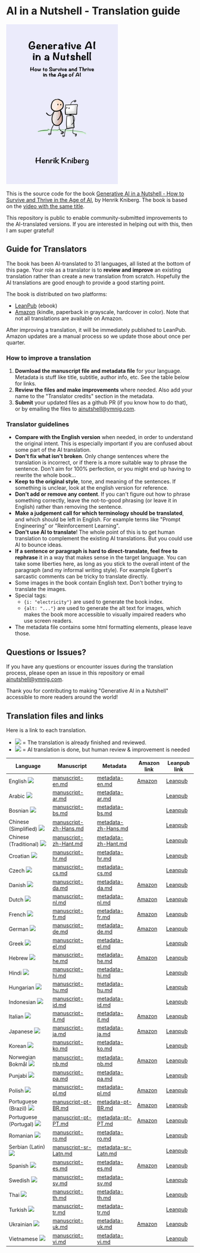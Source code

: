 # AI in a Nutshell - Translation guide

<img src="manuscript/resources/title_page.png" width="300" alt="Book Cover">

This is the source code for the book [Generative AI in a Nutshell - How to Survive and Thrive in the Age of AI](http://ymnig.ai/ainutshell), by Henrik Kniberg. The book is based on the [video with the same title](https://www.youtube.com/watch?v=2IK3DFHRFfw).

This repository is public to enable community-submitted improvements to the AI-translated versions. If you are interested in helping out with this, then I am super grateful!

## Guide for Translators

The book has been AI-translated to 31 languages, all listed at the bottom of this page. Your role as a translator is to **review and improve** an existing translation rather than create a new translation from scratch. Hopefully the AI translations are good enough to provide a good starting point.

The book is distributed on two platforms:

- [LeanPub](https://leanpub.com/ainutshell/) (ebook)
- [Amazon](https://www.amazon.com/Generative-AI-Nutshell-Survive-Thrive-ebook/dp/B0DSBFN12W/) (kindle, paperback in grayscale, hardcover in color). Note that not all translations are available on Amazon.

After improving a translation, it will be immediately published to LeanPub. Amazon updates are a manual process so we update those about once per quarter.

### How to improve a translation

1. **Download the manuscript file and metadata file** for your language. Metadata is stuff like title, subtitle, author info, etc. See the table below for links.
2. **Review the files and make improvements** where needed. Also add your name to the "Translator credits" section in the metadata.
3. **Submit** your updated files as a github PR (if you know how to do that), or by emailing the files to ainutshell@ymnig.com.

### Translator guidelines

- **Compare with the English version** when needed, in order to understand the original intent. This is especially important if you are confused about some part of the AI translation.
- **Don't fix what isn't broken**. Only change sentences where the translation is incorrect, or if there is a more suitable way to phrase the sentence. Don't aim for 100% perfection, or you might end up having to rewrite the whole book...
- **Keep to the original style**, tone, and meaning of the sentences. If something is unclear, look at the english version for reference.
- **Don't add or remove any content**. If you can't figure out how to phrase something correctly, leave the not-to-good phrasing (or leave it in English) rather than removing the sentence.
- **Make a judgement call for which terminology should be translated**, and which should be left in English. For example terms like "Prompt Engineering" or "Reinforcement Learning".
- **Don't use AI to translate**! The whole point of this is to get human translation to complement the existing AI translations. But you could use AI to bounce ideas.
- **If a sentence or paragraph is hard to direct-translate, feel free to rephrase** it in a way that makes sense in the target language. You can take some liberties here, as long as you stick to the overall intent of the paragraph (and my informal writing style). For example Egbert's sarcastic comments can be tricky to translate directly.
- Some images in the book contain English text. Don't bother trying to translate the images.
- Special tags:
  - `{i: "electricity"}` are used to generate the book index.
  - `{alt: "..."}` are used to generate the alt text for images, which makes the book more accessible to visually impaired readers who use screen readers.
- The metadata file contains some html formatting elements, please leave those.

## Questions or Issues?

If you have any questions or encounter issues during the translation process, please open an issue in this repository or email ainutshell@ymnig.com.

Thank you for contributing to making "Generative AI in a Nutshell" accessible to more readers around the world!

## Translation files and links

Here is a link to each translation.

- ![](https://img.shields.io/badge/done-green) = The translation is already finished and reviewed.
- ![](https://img.shields.io/badge/todo-red) = AI translation is done, but human review & improvement is needed

| Language                                                         | Manuscript                                                | Metadata                                            | Amazon link                                                                           | Leanpub link                                      |
| ---------------------------------------------------------------- | --------------------------------------------------------- | --------------------------------------------------- | ------------------------------------------------------------------------------------- | ------------------------------------------------- |
| English ![](https://img.shields.io/badge/done-green)             | [manuscript-en.md](manuscript/manuscript-en.md)           | [metadata-en.md](metadata/metadata-en.md)           | [Amazon](https://www.amazon.com/Generative-AI-Nutshell-Survive-Thrive/dp/B0DTK6ZVWX/) | [Leanpub](https://leanpub.com/ainutshell)         |
| Arabic ![](https://img.shields.io/badge/todo-red)                | [manuscript-ar.md](manuscript/manuscript-ar.md)           | [metadata-ar.md](metadata/metadata-ar.md)           |                                                                                       | [Leanpub](https://leanpub.com/ainutshell-ar)      |
| Bosnian ![](https://img.shields.io/badge/todo-red)               | [manuscript-bs.md](manuscript/manuscript-bs.md)           | [metadata-bs.md](metadata/metadata-bs.md)           |                                                                                       | [Leanpub](https://leanpub.com/ainutshell-bs)      |
| Chinese (Simplified) ![](https://img.shields.io/badge/todo-red)  | [manuscript-zh-Hans.md](manuscript/manuscript-zh-Hans.md) | [metadata-zh-Hans.md](metadata/metadata-zh-Hans.md) |                                                                                       | [Leanpub](https://leanpub.com/ainutshell-zh-Hans) |
| Chinese (Traditional) ![](https://img.shields.io/badge/todo-red) | [manuscript-zh-Hant.md](manuscript/manuscript-zh-Hant.md) | [metadata-zh-Hant.md](metadata/metadata-zh-Hant.md) |                                                                                       | [Leanpub](https://leanpub.com/ainutshell-zh-Hant) |
| Croatian ![](https://img.shields.io/badge/todo-red)              | [manuscript-hr.md](manuscript/manuscript-hr.md)           | [metadata-hr.md](metadata/metadata-hr.md)           |                                                                                       | [Leanpub](https://leanpub.com/ainutshell-hr)      |
| Czech ![](https://img.shields.io/badge/todo-red)                 | [manuscript-cs.md](manuscript/manuscript-cs.md)           | [metadata-cs.md](metadata/metadata-cs.md)           |                                                                                       | [Leanpub](https://leanpub.com/ainutshell-cs)      |
| Danish ![](https://img.shields.io/badge/todo-red)                | [manuscript-da.md](manuscript/manuscript-da.md)           | [metadata-da.md](metadata/metadata-da.md)           | [Amazon](https://www.amazon.de/dp/B0DWWVP5FM)                                         | [Leanpub](https://leanpub.com/ainutshell-da)      |
| Dutch ![](https://img.shields.io/badge/todo-red)                 | [manuscript-nl.md](manuscript/manuscript-nl.md)           | [metadata-nl.md](metadata/metadata-nl.md)           | [Amazon](https://www.amazon.nl/dp/B0DWXRZH65)                                         | [Leanpub](https://leanpub.com/ainutshell-nl)      |
| French ![](https://img.shields.io/badge/todo-red)                | [manuscript-fr.md](manuscript/manuscript-fr.md)           | [metadata-fr.md](metadata/metadata-fr.md)           | [Amazon](https://www.amazon.fr/dp/B0DWN1D7LD)                                         | [Leanpub](https://leanpub.com/ainutshell-fr)      |
| German ![](https://img.shields.io/badge/todo-red)                | [manuscript-de.md](manuscript/manuscript-de.md)           | [metadata-de.md](metadata/metadata-de.md)           | [Amazon](https://www.amazon.de/dp/B0DW4G7D6V)                                         | [Leanpub](https://leanpub.com/ainutshell-de)      |
| Greek ![](https://img.shields.io/badge/todo-red)                 | [manuscript-el.md](manuscript/manuscript-el.md)           | [metadata-el.md](metadata/metadata-el.md)           |                                                                                       | [Leanpub](https://leanpub.com/ainutshell-el)      |
| Hebrew ![](https://img.shields.io/badge/todo-red)                | [manuscript-he.md](manuscript/manuscript-he.md)           | [metadata-he.md](metadata/metadata-he.md)           | [Amazon](https://www.amazon.com/dp/B0DX681CTT)                                        | [Leanpub](https://leanpub.com/ainutshell-he)      |
| Hindi ![](https://img.shields.io/badge/todo-red)                 | [manuscript-hi.md](manuscript/manuscript-hi.md)           | [metadata-hi.md](metadata/metadata-hi.md)           |                                                                                       | [Leanpub](https://leanpub.com/ainutshell-hi)      |
| Hungarian ![](https://img.shields.io/badge/todo-red)             | [manuscript-hu.md](manuscript/manuscript-hu.md)           | [metadata-hu.md](metadata/metadata-hu.md)           |                                                                                       | [Leanpub](https://leanpub.com/ainutshell-hu)      |
| Indonesian ![](https://img.shields.io/badge/todo-red)            | [manuscript-id.md](manuscript/manuscript-id.md)           | [metadata-id.md](metadata/metadata-id.md)           |                                                                                       | [Leanpub](https://leanpub.com/ainutshell-id)      |
| Italian ![](https://img.shields.io/badge/todo-red)               | [manuscript-it.md](manuscript/manuscript-it.md)           | [metadata-it.md](metadata/metadata-it.md)           | [Amazon](https://www.amazon.it/dp/B0DWZZ1WP7)                                         | [Leanpub](https://leanpub.com/ainutshell-it)      |
| Japanese ![](https://img.shields.io/badge/todo-red)              | [manuscript-ja.md](manuscript/manuscript-ja.md)           | [metadata-ja.md](metadata/metadata-ja.md)           | [Amazon](https://www.amazon.co.jp/dp/B0DX5FZKNX)                                      | [Leanpub](https://leanpub.com/ainutshell-ja)      |
| Korean ![](https://img.shields.io/badge/todo-red)                | [manuscript-ko.md](manuscript/manuscript-ko.md)           | [metadata-ko.md](metadata/metadata-ko.md)           |                                                                                       | [Leanpub](https://leanpub.com/ainutshell-ko)      |
| Norwegian Bokmål ![](https://img.shields.io/badge/todo-red)      | [manuscript-nb.md](manuscript/manuscript-nb.md)           | [metadata-nb.md](metadata/metadata-nb.md)           | [Amazon](https://www.amazon.de/dp/B0DXBG3DMF)                                         | [Leanpub](https://leanpub.com/ainutshell-nb)      |
| Punjabi ![](https://img.shields.io/badge/todo-red)               | [manuscript-pa.md](manuscript/manuscript-pa.md)           | [metadata-pa.md](metadata/metadata-pa.md)           |                                                                                       | [Leanpub](https://leanpub.com/ainutshell-pa)      |
| Polish ![](https://img.shields.io/badge/todo-red)                | [manuscript-pl.md](manuscript/manuscript-pl.md)           | [metadata-pl.md](metadata/metadata-pl.md)           | [Amazon](https://www.amazon.pl/dp/B0DX2B4PVS)                                         | [Leanpub](https://leanpub.com/ainutshell-pl)      |
| Portuguese (Brazil) ![](https://img.shields.io/badge/todo-red)   | [manuscript-pt-BR.md](manuscript/manuscript-pt-BR.md)     | [metadata-pt-BR.md](metadata/metadata-pt-BR.md)     | [Amazon](https://www.amazon.com/dp/B0DWLMVHZ3)                                        | [Leanpub](https://leanpub.com/ainutshell-pt-BR)   |
| Portuguese (Portugal) ![](https://img.shields.io/badge/todo-red) | [manuscript-pt-PT.md](manuscript/manuscript-pt-PT.md)     | [metadata-pt-PT.md](metadata/metadata-pt-PT.md)     | [Amazon](https://www.amazon.es/dp/B0DWLQSS3R)                                         | [Leanpub](https://leanpub.com/ainutshell-pt-PT)   |
| Romanian ![](https://img.shields.io/badge/todo-red)              | [manuscript-ro.md](manuscript/manuscript-ro.md)           | [metadata-ro.md](metadata/metadata-ro.md)           |                                                                                       | [Leanpub](https://leanpub.com/ainutshell-ro)      |
| Serbian (Latin) ![](https://img.shields.io/badge/todo-red)       | [manuscript-sr-Latn.md](manuscript/manuscript-sr-Latn.md) | [metadata-sr-Latn.md](metadata/metadata-sr-Latn.md) |                                                                                       | [Leanpub](https://leanpub.com/ainutshell-sr-Latn) |
| Spanish ![](https://img.shields.io/badge/todo-red)               | [manuscript-es.md](manuscript/manuscript-es.md)           | [metadata-es.md](metadata/metadata-es.md)           | [Amazon](https://www.amazon.es/dp/B0DWLL4G7J)                                         | [Leanpub](https://leanpub.com/ainutshell-es)      |
| Swedish ![](https://img.shields.io/badge/todo-red)               | [manuscript-sv.md](manuscript/manuscript-sv.md)           | [metadata-sv.md](metadata/metadata-sv.md)           |                                                                                       | [Leanpub](https://leanpub.com/ainutshell-sv)      |
| Thai ![](https://img.shields.io/badge/todo-red)                  | [manuscript-th.md](manuscript/manuscript-th.md)           | [metadata-th.md](metadata/metadata-th.md)           |                                                                                       | [Leanpub](https://leanpub.com/ainutshell-th)      |
| Turkish ![](https://img.shields.io/badge/todo-red)               | [manuscript-tr.md](manuscript/manuscript-tr.md)           | [metadata-tr.md](metadata/metadata-tr.md)           |                                                                                       | [Leanpub](https://leanpub.com/ainutshell-tr)      |
| Ukrainian ![](https://img.shields.io/badge/todo-red)             | [manuscript-uk.md](manuscript/manuscript-uk.md)           | [metadata-uk.md](metadata/metadata-uk.md)           | [Amazon](https://www.amazon.de/dp/B0DX2K51SS)                                         | [Leanpub](https://leanpub.com/ainutshell-uk)      |
| Vietnamese ![](https://img.shields.io/badge/todo-red)            | [manuscript-vi.md](manuscript/manuscript-vi.md)           | [metadata-vi.md](metadata/metadata-vi.md)           |                                                                                       | [Leanpub](https://leanpub.com/ainutshell-vi)      |
